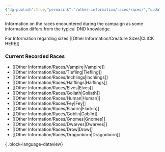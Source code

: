 ```yaml
---
{"dg-publish":true,"permalink":"/other-information/races/races/","updated":"2025-08-11T11:53:32.283+01:00"}
---
```


Information on the races encountered during the campaign as some information differs from the typical DND knowledge.

For Information regarding sizes [[Other Information/Creature Sizes\|CLICK HERE]]

### Current Recorded Races
- [[Other Information/Races/Vampire\|Vampire]]
- [[Other Information/Races/Tiefling\|Tiefling]]
- [[Other Information/Races/Inchlings\|Inchlings]]
- [[Other Information/Races/Halflings\|Halflings]]
- [[Other Information/Races/Elves\|Elves]]
- [[Other Information/Races/Goliath\|Goliath]]
- [[Other Information/Races/Human\|Human]]
- [[Other Information/Races/Fey\|Fey]]
- [[Other Information/Races/Eladrin\|Eladrin]]
- [[Other Information/Races/Goblin\|Goblin]]
- [[Other Information/Races/Gnomes\|Gnomes]]
- [[Other Information/Races/Dwarves\|Dwarves]]
- [[Other Information/Races/Drow\|Drow]]
- [[Other Information/Races/Dragonborn\|Dragonborn]]

{ .block-language-dataview}
